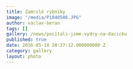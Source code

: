 ```yaml
---
title: Zamrzlé rybníky
image: "/media/P1040506.JPG"
author: vaclav-beran
tags: []
gallery: /news/pocitali-jsme-vydry-na-dacicku
published: true
date: 2016-05-18 20:27:12.000000000 Z
category: gallery
layout: photo
---
```

